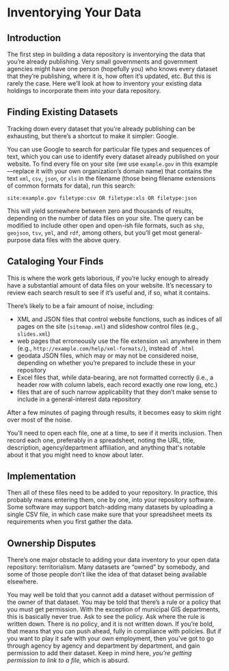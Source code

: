 # Inventorying Your Data

## Introduction

The first step in building a data repository is inventorying the data that you’re already publishing. Very small governments and government agencies might have one person (hopefully you) who knows every dataset that they’re publishing, where it is, how often it’s updated, etc. But this is rarely the case. Here we’ll look at how to inventory your existing data holdings to incorporate them into your data repository.

## Finding Existing Datasets

Tracking down every dataset that you’re already publishing can be exhausting, but there’s a shortcut to make it simpler: Google.

You can use Google to search for particular file types and sequences of text, which you can use to identify every dataset already published on your website. To find every file on your site (we use `example.gov` in this example—replace it with your own organization’s domain name) that contains the text `xml`, `csv`, `json`, or `xls` in the filename (those being filename extensions of common formats for data), run this search:

```
site:example.gov filetype:csv OR filetype:xls OR filetype:json
```

This will yield somewhere between zero and thousands of results, depending on the number of data files on your site. The query can be modified to include other open and open-ish file formats, such as `shp`, `geojson`, `tsv`, `yml`, and `rdf`, among others, but you’ll get most general-purpose data files with the above query.

## Cataloging Your Finds

This is where the work gets laborious, if you’re lucky enough to already have a substantial amount of data files on your website. It’s necessary to review each search result to see if it’s useful and, if so, what it contains.

There’s likely to be a fair amount of noise, including:

* XML and JSON files that control website functions, such as indices of all pages on the site (`sitemap.xml`) and slideshow control files (e.g., `slides.xml`)
* web pages that erroneously use the file extension `xml` anywhere in them (e.g., `http://example.com/help/xml-formats/`), instead of `.html`
* geodata JSON files, which may or may not be considered noise, depending on whether you’re prepared to include these in your repository
* Excel files that, while data-bearing, are not formatted correctly (i.e., a header row with column labels, each record exactly one row long, etc.)
* files that are of such narrow applicability that they don’t make sense to include in a general-interest data repository

After a few minutes of paging through results, it becomes easy to skim right over most of the noise.

You’ll need to open each file, one at a time, to see if it merits inclusion. Then record each one, preferably in a spreadsheet, noting the URL, title, description, agency/department affiliation, and anything that's notable about it that you might need to know about later.

## Implementation

Then all of these files need to be added to your repository. In practice, this probably means entering them, one by one, into your repository software. Some software may support batch-adding many datasets by uploading a single CSV file, in which case make sure that your spreadsheet meets its requirements when you first gather the data.

## Ownership Disputes

There’s one major obstacle to adding your data inventory to your open data repository: territorialism. Many datasets are “owned” by somebody, and some of those people don’t like the idea of that dataset being available elsewhere.

You may well be told that you cannot add a dataset without permission of the owner of that dataset. You may be told that there’s a rule or a policy that you must get permission. With the exception of municipal GIS departments, this is basically never true. Ask to see the policy. Ask where the rule is written down. There is no policy, and it is not written down. If you’re bold, that means that you can push ahead, fully in compliance with policies. But if you want to play it safe with your own employment, then you’ve got to go through agency by agency and department by department, and gain permission to add their dataset. Keep in mind here, _you’re getting permission to link to a file,_ which is absurd.
